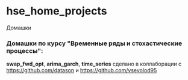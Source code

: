 # hse_home_projects
Домашки

### Домашки по курсу "Временные ряды и стохастические процессы":
**swap_fwd_opt**, **arima_garch**, **time_series** сделано в коллаборации с https://github.com/datason и https://github.com/vsevolod95
